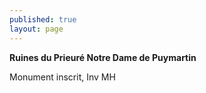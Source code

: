 ```yaml
---
published: true
layout: page
---
```

**Ruines du Prieuré Notre Dame de Puymartin**

Monument inscrit, Inv MH